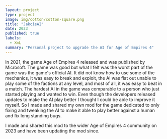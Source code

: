 ```yaml
---
layout: project
type: project
image: img/cotton/cotton-square.png
title: "JakcieAI"
date: 2023
published: true
labels:
  - XmL
summary: "Personal project to upgrade the AI for Age of Empires 4"
---
```


In 2021, the game Age of Empires 4 released and was published by Microsoft. The game was good but what I felt was the worst part of the game was the game's official AI. It did not know how to use some of the mechanics, it was easy to break and exploit, the AI was flat out unable to play some of the factions at any level, and most of all, it was easy to beat in a match. The hardest AI in the game was comparable to a person who just started playing and wanted to win. Even though the developers released updates to make the AI play better I thought I could be able to improve it myself. So I made and shared my own mod for the game dedicated to only fixing and tweaking the AI to make it able to play better against a human and fix long standing bugs. 

I made and shared this mod to the wider Age of Empires 4 community on 2023 and have been updating the mod since. 
